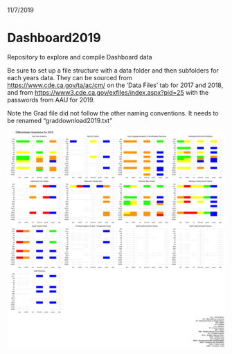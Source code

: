 11/7/2019

# Dashboard2019

Repository to explore and compile Dashboard data

Be sure to set up a file structure with a data folder and then
subfolders for each years data. They can be sourced from
<https://www.cde.ca.gov/ta/ac/cm/> on the ‘Data Files’ tab for 2017 and
2018, and from <https://www3.cde.ca.gov/exfiles/index.aspx?pid=25> with
the passwords from AAU for 2019.

Note the Grad file did not follow the other naming conventions. It needs
to be renamed “graddownload2019.txt”

![](figs/DA_Charter.png)
